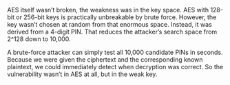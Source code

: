 AES itself wasn’t broken, the weakness was in the key space. AES with 128-bit or 256-bit keys is practically unbreakable by brute force. However, the key wasn’t chosen at random from that enormous space. Instead, it was derived from a 4-digit PIN. That reduces the attacker’s search space from 2^128 down to 10,000.

A brute-force attacker can simply test all 10,000 candidate PINs in seconds. Because we were given the ciphertext and the corresponding known plaintext, we could immediately detect when decryption was correct.
So the vulnerability wasn’t in AES at all, but in the weak key.